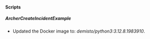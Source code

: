 
#### Scripts

##### ArcherCreateIncidentExample

- Updated the Docker image to: *demisto/python3:3.12.8.1983910*.


